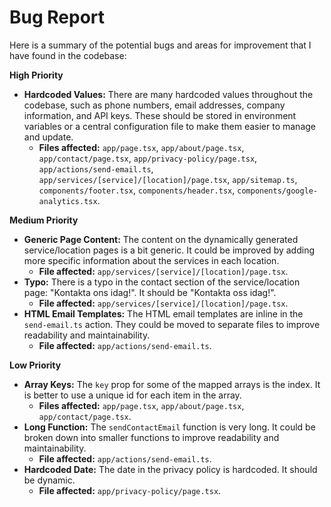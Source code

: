 # Bug Report

Here is a summary of the potential bugs and areas for improvement that I have found in the codebase:

**High Priority**

*   **Hardcoded Values:** There are many hardcoded values throughout the codebase, such as phone numbers, email addresses, company information, and API keys. These should be stored in environment variables or a central configuration file to make them easier to manage and update.
    *   **Files affected:** `app/page.tsx`, `app/about/page.tsx`, `app/contact/page.tsx`, `app/privacy-policy/page.tsx`, `app/actions/send-email.ts`, `app/services/[service]/[location]/page.tsx`, `app/sitemap.ts`, `components/footer.tsx`, `components/header.tsx`, `components/google-analytics.tsx`.

**Medium Priority**

*   **Generic Page Content:** The content on the dynamically generated service/location pages is a bit generic. It could be improved by adding more specific information about the services in each location.
    *   **File affected:** `app/services/[service]/[location]/page.tsx`.
*   **Typo:** There is a typo in the contact section of the service/location page: "Kontakta ons idag!". It should be "Kontakta oss idag!".
    *   **File affected:** `app/services/[service]/[location]/page.tsx`.
*   **HTML Email Templates:** The HTML email templates are inline in the `send-email.ts` action. They could be moved to separate files to improve readability and maintainability.
    *   **File affected:** `app/actions/send-email.ts`.

**Low Priority**

*   **Array Keys:** The `key` prop for some of the mapped arrays is the index. It is better to use a unique id for each item in the array.
    *   **Files affected:** `app/page.tsx`, `app/about/page.tsx`, `app/contact/page.tsx`.
*   **Long Function:** The `sendContactEmail` function is very long. It could be broken down into smaller functions to improve readability and maintainability.
    *   **File affected:** `app/actions/send-email.ts`.
*   **Hardcoded Date:** The date in the privacy policy is hardcoded. It should be dynamic.
    *   **File affected:** `app/privacy-policy/page.tsx`.